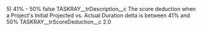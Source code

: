 <?xml version="1.0" encoding="UTF-8"?>
<CustomMetadata xmlns="http://soap.sforce.com/2006/04/metadata" xmlns:xsi="http://www.w3.org/2001/XMLSchema-instance" xmlns:xsd="http://www.w3.org/2001/XMLSchema">
    <label>5) 41% - 50%</label>
    <protected>false</protected>
    <values>
        <field>TASKRAY__trDescription__c</field>
        <value xsi:type="xsd:string">The score deduction when a Project&apos;s Initial Projected vs. Actual Duration delta is between 41% and 50%</value>
    </values>
    <values>
        <field>TASKRAY__trScoreDeduction__c</field>
        <value xsi:type="xsd:double">2.0</value>
    </values>
</CustomMetadata>

